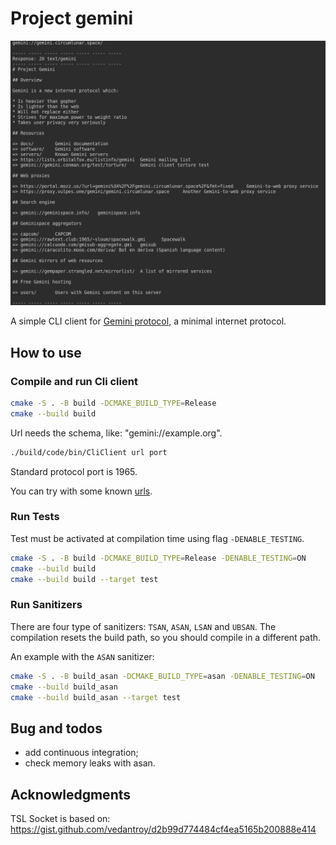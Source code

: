 # Project gemini

![CLI use of gemini](Picture.png)

A simple CLI client for [Gemini protocol](https://gemini.circumlunar.space/), a minimal internet protocol.

## How to use 

### Compile and run Cli client

``` bash
cmake -S . -B build -DCMAKE_BUILD_TYPE=Release
cmake --build build
```

Url needs the schema, like: "gemini://example.org".

``` bash
./build/code/bin/CliClient url port
```

Standard protocol port is 1965.

You can try with some known [urls](https://gemini.circumlunar.space/servers/).


### Run Tests

Test must be activated at compilation time using flag ```-DENABLE_TESTING```.

``` bash
cmake -S . -B build -DCMAKE_BUILD_TYPE=Release -DENABLE_TESTING=ON
cmake --build build 
cmake --build build --target test
```

### Run Sanitizers

There are four type of sanitizers: ```TSAN```, ```ASAN```, ```LSAN``` and ```UBSAN```.
The compilation resets the build path, so you should compile in a different path.

An example with the ```ASAN``` sanitizer:
``` bash
cmake -S . -B build_asan -DCMAKE_BUILD_TYPE=asan -DENABLE_TESTING=ON
cmake --build build_asan
cmake --build build_asan --target test
```

## Bug and todos

* add continuous integration;
* check memory leaks with asan.


## Acknowledgments 

TSL Socket is based on: https://gist.github.com/vedantroy/d2b99d774484cf4ea5165b200888e414